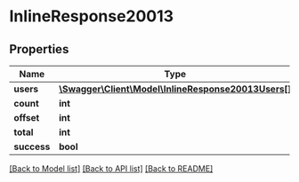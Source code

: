 # InlineResponse20013

## Properties
Name | Type | Description | Notes
------------ | ------------- | ------------- | -------------
**users** | [**\Swagger\Client\Model\InlineResponse20013Users[]**](InlineResponse20013Users.md) |  | [optional] 
**count** | **int** |  | [optional] 
**offset** | **int** |  | [optional] 
**total** | **int** |  | [optional] 
**success** | **bool** |  | [optional] 

[[Back to Model list]](../../README.md#documentation-for-models) [[Back to API list]](../../README.md#documentation-for-api-endpoints) [[Back to README]](../../README.md)

